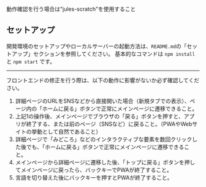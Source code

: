動作確認を行う場合は"jules-scratch"を使用すること

## セットアップ

開発環境のセットアップやローカルサーバーの起動方法は、`README.md`の「セットアップ」セクションを参照してください。
基本的なコマンドは `npm install` と `npm start` です。

---

フロントエンドの修正を行う際は、以下の動作に影響がないか必ず確認してください。

1. 詳細ページのURLをSNSなどから直接開いた場合（新規タブでの表示）、ページ内の「ホームに戻る」ボタンで正常にメインページに遷移できること。
2. 上記1の操作後、メインページでブラウザの「戻る」ボタンを押すと、アプリが終了する、または前のページ（SNSなど）に戻ること。（PWAやWebサイトの挙動として自然であること）
3. 詳細ページで「みどころ」などのインタラクティブな要素を数回クリックした後でも、「ホームに戻る」ボタンで正常にメインページに遷移できること。
4. メインページから詳細ページに遷移した後、「トップに戻る」ボタンを押してメインページに戻ったら、バックキーでPWAが終了すること。
5. 言語を切り替えた後にバックキーを押すとPWAが終了すること。
